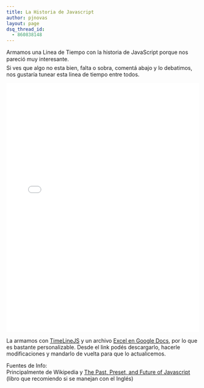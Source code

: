 ```yaml
---
title: La Historia de Javascript
author: pjnovas
layout: page
dsq_thread_id:
  - 860838148
---
```

Armamos una Linea de Tiempo con la historia de JavaScript porque nos pareció muy interesante.  
Si ves que algo no esta bien, falta o sobra, comentá abajo y lo debatimos, nos gustaría tunear esta linea de tiempo entre todos.

<iframe src="//embed.verite.co/timeline/?source=0ApMyrv9J73EudE1kN3RDeTNaVU9ocWRfR1BtUjV6UGc&font=Bevan-PotanoSans&maptype=toner&lang=es&hash_bookmark=true&start_zoom_adjust=3&height=650" width="100%" height="650" frameborder="0"></iframe>

La armamos con [TimeLineJS][1] y un archivo [Excel en Google Docs][2], por lo que es bastante personalizable. Desde el link podés descargarlo, hacerle modificaciones y mandarlo de vuelta para que lo actualicemos.

Fuentes de Info:  
Principalmente de Wikipedia y [The Past, Preset, and Future of Javascript][3] (libro que recomiendo si se manejan con el Inglés)

 [1]: http://timeline.verite.co/
 [2]: https://docs.google.com/a/fernetjs.com/spreadsheet/ccc?key=0ApMyrv9J73EudE1kN3RDeTNaVU9ocWRfR1BtUjV6UGc#gid=0
 [3]: http://www.amazon.com/Past-Present-Future-JavaScript-ebook/dp/B008MYLN3Y/ref=sr_1_1?s=digital-text&ie=UTF8&qid=1347920921&sr=1-1&keywords=The+Past%2C+Present%2C+and+Future+of+JavaScript

